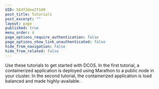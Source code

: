 ```yaml
---
UID: 56df3dee2f149
post_title: Tutorials
post_excerpt: ""
layout: page
published: true
menu_order: 4
page_options_require_authentication: false
page_options_show_link_unauthenticated: false
hide_from_navigation: false
hide_from_related: false
---
```

<p>Use these tutorials to get started with DCOS. In the first tutorial, a containerized application is deployed using Marathon to a public node in your cluster. In the second tutorial, the containerized application is load balanced and made highly-available.</p>